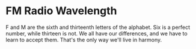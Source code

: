 # FM Radio Wavelength

F and M are the sixth and thirteenth letters of the alphabet. Six is a perfect
number, while thirteen is not. We all have our differences, and we have to learn
to accept them. That's the only way we'll live in harmony.
